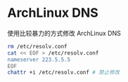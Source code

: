 # ArchLinux DNS

使用比较暴力的方式修改 ArchLinux DNS

```sh
rm /etc/resolv.conf
cat << EOF > /etc/resolv.conf
nameserver 223.5.5.5
EOF
chattr +i /etc/resolv.conf # 禁止修改
```
